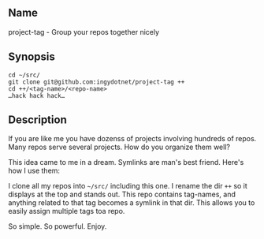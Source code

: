 ## Name

project-tag - Group your repos together nicely

## Synopsis

    cd ~/src/
    git clone git@github.com:ingydotnet/project-tag ++
    cd ++/<tag-name>/<repo-name>
    …hack hack hack…

## Description

If you are like me you have dozenss of projects involving hundreds of repos.
Many repos serve several projects. How do you organize them well?

This idea came to me in a dream. Symlinks are man's best friend. Here's how I
use them:

I clone all my repos into `~/src/` including this one. I rename the dir `++` so
it displays at the top and stands out. This repo contains tag-names, and
anything related to that tag becomes a symlink in that dir. This allows you to
easily assign multiple tags toa repo.

So simple. So powerful. Enjoy.
